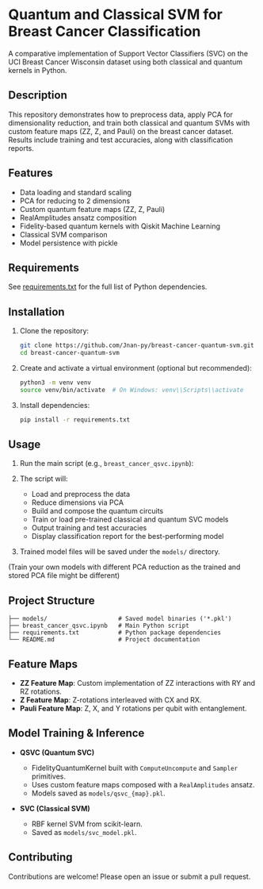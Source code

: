 # Quantum and Classical SVM for Breast Cancer Classification

A comparative implementation of Support Vector Classifiers (SVC) on the UCI Breast Cancer Wisconsin dataset using both classical and quantum kernels in Python.

## Description

This repository demonstrates how to preprocess data, apply PCA for dimensionality reduction, and train both classical and quantum SVMs with custom feature maps (ZZ, Z, and Pauli) on the breast cancer dataset. Results include training and test accuracies, along with classification reports.

## Features

- Data loading and standard scaling
- PCA for reducing to 2 dimensions
- Custom quantum feature maps (ZZ, Z, Pauli)
- RealAmplitudes ansatz composition
- Fidelity-based quantum kernels with Qiskit Machine Learning
- Classical SVM comparison
- Model persistence with pickle

## Requirements

See [requirements.txt](requirements.txt) for the full list of Python dependencies.

## Installation

1. Clone the repository:
   ```bash
   git clone https://github.com/Jnan-py/breast-cancer-quantum-svm.git
   cd breast-cancer-quantum-svm
   ```
2. Create and activate a virtual environment (optional but recommended):
   ```bash
   python3 -m venv venv
   source venv/bin/activate  # On Windows: venv\\Scripts\\activate
   ```
3. Install dependencies:
   ```bash
   pip install -r requirements.txt
   ```

## Usage

1. Run the main script (e.g., `breast_cancer_qsvc.ipynb`):

2. The script will:

   - Load and preprocess the data
   - Reduce dimensions via PCA
   - Build and compose the quantum circuits
   - Train or load pre-trained classical and quantum SVC models
   - Output training and test accuracies
   - Display classification report for the best-performing model

3. Trained model files will be saved under the `models/` directory.

(Train your own models with different PCA reduction as the trained and stored PCA file might be different)

## Project Structure

```
├── models/                    # Saved model binaries ('*.pkl')
├── breast_cancer_qsvc.ipynb   # Main Python script
├── requirements.txt           # Python package dependencies
└── README.md                  # Project documentation
```

## Feature Maps

- **ZZ Feature Map**: Custom implementation of ZZ interactions with RY and RZ rotations.
- **Z Feature Map**: Z-rotations interleaved with CX and RX.
- **Pauli Feature Map**: Z, X, and Y rotations per qubit with entanglement.

## Model Training & Inference

- **QSVC (Quantum SVC)**

  - FidelityQuantumKernel built with `ComputeUncompute` and `Sampler` primitives.
  - Uses custom feature maps composed with a `RealAmplitudes` ansatz.
  - Models saved as `models/qsvc_{map}.pkl`.

- **SVC (Classical SVM)**
  - RBF kernel SVM from scikit-learn.
  - Saved as `models/svc_model.pkl`.

## Contributing

Contributions are welcome! Please open an issue or submit a pull request.
